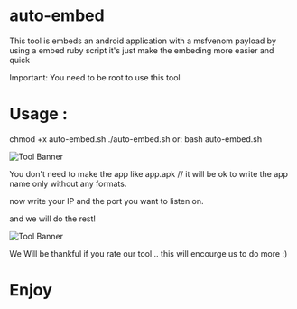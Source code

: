 # auto-embed
This tool is embeds an android application with a msfvenom payload by using a embed ruby script it's just make the embeding more easier and quick

Important: You need to be root to use this tool

# Usage : 
 chmod +x auto-embed.sh
 ./auto-embed.sh
or:
 bash auto-embed.sh

![Tool Banner](http://oi67.tinypic.com/nvcs9y.jpg)

You don't need to make the app like app.apk // it will be ok to write the app name only without any formats.

now write your IP and the port you want to listen on.

and we will do the rest!

![Tool Banner](http://oi63.tinypic.com/tapuvq.jpg)

We Will be thankful if you rate our tool .. this will encourge us to do more :)

# Enjoy
